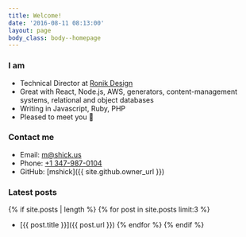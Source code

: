 ```yaml
---
title: Welcome!
date: '2016-08-11 08:13:00'
layout: page
body_class: body--homepage
---
```


### I am

* Technical Director at [Ronik Design](http://www.ronikdesign.com)
* Great with React, Node.js, AWS, generators, content-management systems,     relational and object databases
* Writing in Javascript, Ruby, PHP
* Pleased to meet you 👋

### Contact me

* Email: [m@shick.us](mailto:m@shick.us)
* Phone: [+1 347-987-0104](tel:+13479870104)
* GitHub: [mshick]({{ site.github.owner_url }})

### Latest posts

{% if site.posts | length %}
{% for post in site.posts limit:3 %}
* [{{ post.title }}]({{ post.url }})
{% endfor %}
{% endif %}
